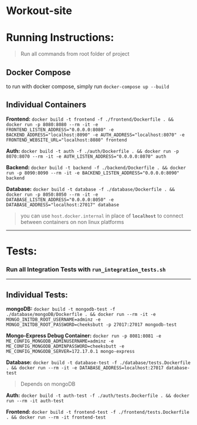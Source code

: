 # Workout-site

# Running Instructions:
> Run all commands from root folder of project  

## Docker Compose
to run with docker compose, simply run `docker-compose up --build`  


## Individual Containers
**Frontend:** `docker build -t frontend -f ./frontend/Dockerfile . && docker run -p 8080:8080 --rm -it -e FRONTEND_LISTEN_ADDRESS="0.0.0.0:8080" -e BACKEND_ADDRESS="localhost:8090" -e AUTH_ADDRESS="localhost:8070" -e FRONTEND_WEBSITE_URL="localhost:8080" frontend`

**Auth:** `docker build -t auth -f ./auth/Dockerfile . && docker run -p 8070:8070 --rm -it -e AUTH_LISTEN_ADDRESS="0.0.0.0:8070" auth`

**Backend:** `docker build -t backend -f ./backend/Dockerfile . && docker run -p 8090:8090 --rm -it -e BACKEND_LISTEN_ADDRESS="0.0.0.0:8090" backend`

**Database:** `docker build -t database -f ./database/Dockerfile . && docker run -p 8050:8050 --rm -it -e DATABASE_LISTEN_ADDRESS="0.0.0.0:8050" -e DATABASE_ADDRESS="localhost:27017" database`

> you can use `host.docker.internal` in place of **`localhost`** to connect between containers on non linux platforms

---

# Tests:
### Run all Integration Tests with `run_integration_tests.sh`  
---
## Individual Tests:
**mongoDB:** `docker build -t mongodb-test -f ./database/mongoDB/Dockerfile . && docker run --rm -it -e MONGO_INITDB_ROOT_USERNAME=adminz -e MONGO_INITDB_ROOT_PASSWORD=cheeksbutt -p 27017:27017 mongodb-test`

**Mongo-Express Debug Container:** `docker run -p 8081:8081 -e ME_CONFIG_MONGODB_ADMINUSERNAME=adminz -e ME_CONFIG_MONGODB_ADMINPASSWORD=cheeksbutt -e ME_CONFIG_MONGODB_SERVER=172.17.0.1 mongo-express`

**Database:** `docker build -t database-test -f ./database/tests.Dockerfile . && docker run --rm -it -e DATABASE_ADDRESS=localhost:27017 database-test`  
> Depends on mongoDB

**Auth:** `docker build -t auth-test -f ./auth/tests.Dockerfile . && docker run --rm -it auth-test`  

**Frontend:** `docker build -t frontend-test -f ./frontend/tests.Dockerfile . && docker run --rm -it frontend-test`  
